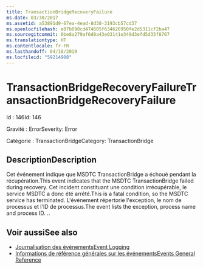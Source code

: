 ```yaml
---
title: TransactionBridgeRecoveryFailure
ms.date: 03/30/2017
ms.assetid: a53891d9-67ea-4ead-8d38-3193cb57cd37
ms.openlocfilehash: e07b098cd474685f634626950fe2d5311cf2ba47
ms.sourcegitcommit: 0be8a279af6d8a43e03141e349d3efd5d35f8767
ms.translationtype: HT
ms.contentlocale: fr-FR
ms.lasthandoff: 04/18/2019
ms.locfileid: "59214908"
---
```

# <a name="transactionbridgerecoveryfailure"></a><span data-ttu-id="36ab6-102">TransactionBridgeRecoveryFailure</span><span class="sxs-lookup"><span data-stu-id="36ab6-102">TransactionBridgeRecoveryFailure</span></span>
<span data-ttu-id="36ab6-103">Id : 146</span><span class="sxs-lookup"><span data-stu-id="36ab6-103">Id: 146</span></span>  
  
 <span data-ttu-id="36ab6-104">Gravité : Error</span><span class="sxs-lookup"><span data-stu-id="36ab6-104">Severity: Error</span></span>  
  
 <span data-ttu-id="36ab6-105">Catégorie : TransactionBridge</span><span class="sxs-lookup"><span data-stu-id="36ab6-105">Category: TransactionBridge</span></span>  
  
## <a name="description"></a><span data-ttu-id="36ab6-106">Description</span><span class="sxs-lookup"><span data-stu-id="36ab6-106">Description</span></span>  
 <span data-ttu-id="36ab6-107">Cet événement indique que MSDTC TransactionBridge a échoué pendant la récupération.</span><span class="sxs-lookup"><span data-stu-id="36ab6-107">This event indicates that the MSDTC TransactionBridge failed during recovery.</span></span> <span data-ttu-id="36ab6-108">Cet incident constituant une condition irrécupérable, le service MSDTC a donc été arrêté.</span><span class="sxs-lookup"><span data-stu-id="36ab6-108">This is a fatal condition, so the MSDTC service has terminated.</span></span> <span data-ttu-id="36ab6-109">L'événement répertorie l'exception, le nom de processus et l'ID de processus.</span><span class="sxs-lookup"><span data-stu-id="36ab6-109">The event lists the exception, process name and process ID.</span></span> <span data-ttu-id="36ab6-110">.</span><span class="sxs-lookup"><span data-stu-id="36ab6-110">.</span></span>  
  
## <a name="see-also"></a><span data-ttu-id="36ab6-111">Voir aussi</span><span class="sxs-lookup"><span data-stu-id="36ab6-111">See also</span></span>

- [<span data-ttu-id="36ab6-112">Journalisation des événements</span><span class="sxs-lookup"><span data-stu-id="36ab6-112">Event Logging</span></span>](../../../../../docs/framework/wcf/diagnostics/event-logging/index.md)
- [<span data-ttu-id="36ab6-113">Informations de référence générales sur les événements</span><span class="sxs-lookup"><span data-stu-id="36ab6-113">Events General Reference</span></span>](../../../../../docs/framework/wcf/diagnostics/event-logging/events-general-reference.md)
